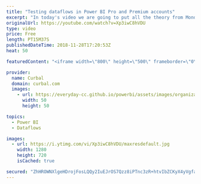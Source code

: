 ```yaml
---
title: "Testing dataflows in Power BI Pro and Premium accounts"
excerpt: "In today's video we are going to put all the theory from Monday's video into practice and we are going to create a dataflow in a Power BI Pro and Premium account.   If you missed the video on Monday, check it out here: https://www.youtube.com/watch?v=bkFG8s_9sGE  Here you can download all the pbix files:"
originalUrl: https://youtube.com/watch?v=Xp3iwC8hVDU
type: video
price: Free
length: PT15M37S
publishedDateTime: 2018-11-28T17:20:53Z
heat: 50

featuredContent: "<iframe width=\"800\" height=\"500\" frameborder=\"0\" src=\"https://www.youtube.com/embed/Xp3iwC8hVDU\" allow=\"accelerometer; autoplay; encrypted-media; gyroscope; picture-in-picture\" allowfullscreen></iframe>"

provider:
  name: Curbal
  domain: curbal.com
  images:
    - url: https://everyday-cc.github.io/powerbi/assets/images/organizations/curbal.com-50x50.jpg
      width: 50
      height: 50

topics:
  - Power BI
  - Dataflows

images:
  - url: https://i.ytimg.com/vi/Xp3iwC8hVDU/maxresdefault.jpg
    width: 1280
    height: 720
    isCached: true

secured: "ZhHROWNXlgeHDrojFosLQQy2IuEJrOS7Qzz8iPTnc3zR+htvIbZCKyX4yVgfaigo4gYt3Xb2M6BIkZZL2TK1/NHnFA1xS2tx8IeBZzF+H765Za+4pkLkpYa1Ix7Xcv/TqlS5dH2gdH7OIeMNdRbKocXaanito58Vlwq008ANupZbYA93jPypXsWDebFzwGWPPnuwb2Og+vyOAIBt2DMDkbqM9jxGyUNb68GNI1zx7BDZbmhkrFDa1O6NdZ+poKnguH3dh6F77Q3/aRs76LNiRcSWXX6J6QCHQaMaiXd1QKQN1F0aOPj0jhjdTuWCYGuPtVuQ2HibMB8awOOnbo/lGC6Ot0f7MvppH6ONYzoZ6TL3toFM1RQXCj/c8x9D1/Ii+LflBoTj6skOu016V2a1AvgYdAdSUiBwUA9kU6oCnls=;fxCaTcOcpG9t8Slquu4j4g=="
---
```


